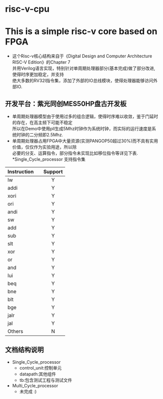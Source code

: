 # risc-v-cpu
# This is a simple risc-v core based on FPGA  

* 这个Risc-v核心结构来自于《Digital Design and Computer Architecture RISC-V Edition》的Chapter 7  
并用Verilog语言实现，特别针对单周期处理器部分(基本完成)做了部分改进,使得时序更加稳定，并支持  
绝大多数的RV32I指令集，添加了外部的IO总线模块，使得处理器能够访问外部IO.  

## 开发平台：紫光同创MES50HP盘古开发板  
* 单周期处理器模型由于使用过多的组合逻辑，使得时序难以收敛，鉴于门延时的存在，在高主频下可能不稳定  
所以在Demo中使用pll生成5Mhz时钟作为系统时钟，而实际的运行速度是系统时钟的二分频即2.5Mhz.  
* 单周期处理器占用FPGA中大量资源(实测PANGOP50超过30%)而不具有实用价值，仅仅作为实验用途，所以除  
必要的分支、运算指令，部分指令未实现比如移位指令等详见下表.  
*Single_Cycle_processor 支持指令集  

| Instruction |  | Support |
| :-----| ----: | :----: |
| lw |  | Y |
| addi |  | Y |
| xori |  | Y |
| ori |  | Y |
| andi |  | Y |
| sw |  | Y |
| add |  | Y |
| sub |  | Y |
| slt |  | Y |
| xor |  | Y |
| or |  | Y |
| and |  | Y |
| lui |  | Y |
| beq |  | Y |
| bne |  | Y |
| blt |  | Y |
| bge |  | Y |
| jalr |  | Y |
| jal |  | Y |
| Others |  |N |

## 文档结构说明
  * Single_Cycle_processor  
      * control_unit:控制单元
      * datapath:其他组件
      * tb:包含测试工程与测试文件
  * Multi_Cycle_processor  
      * 未完成 :)  

